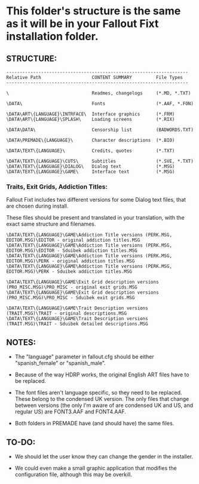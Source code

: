 # This folder's structure is the same as it will be in your Fallout Fixt installation folder.

## STRUCTURE:

	--------------------------------------------------------------------
	Relative Path					CONTENT SUMMARY			File Types
	--------------------------------------------------------------------
	
	\								Readmes, changelogs		(*.MD, *.TXT)

	\DATA\							Fonts					(*.AAF, *.FON)

	\DATA\ART\{LANGUAGE}\INTRFACE\	Interface graphics		(*.FRM)
	\DATA\ART\{LANGUAGE}\SPLASH\	Loading screens			(*.RIX)

	\DATA\DATA\						Censorship list			(BADWORDS.TXT)

	\DATA\PREMADE\{LANGUAGE}\		Character descriptions	(*.BIO)

	\DATA\TEXT\{LANGUAGE}\			Credits, quotes			(*.TXT)

	\DATA\TEXT\{LANGUAGE}\CUTS\		Subtitles				(*.SVE, *.TXT)
	\DATA\TEXT\{LANGUAGE}\DIALOG\	Dialog text				(*.MSG)
	\DATA\TEXT\{LANGUAGE}\GAME\		Interface text			(*.MSG)


### Traits, Exit Grids, Addiction Titles:

Fallout Fixt includes two different versions for some Dialog text files, that are chosen during install.

These files should be present and translated in your translation, with the exact same structure and filenames.

	\DATA\TEXT\{LANGUAGE}\GAME\Addiction Title versions (PERK.MSG, EDITOR.MSG)\EDITOR - original addiction titles.MSG
	\DATA\TEXT\{LANGUAGE}\GAME\Addiction Title versions (PERK.MSG, EDITOR.MSG)\EDITOR - Sduibek addiction titles.MSG
	\DATA\TEXT\{LANGUAGE}\GAME\Addiction Title versions (PERK.MSG, EDITOR.MSG)\PERK - original addiction titles.MSG
	\DATA\TEXT\{LANGUAGE}\GAME\Addiction Title versions (PERK.MSG, EDITOR.MSG)\PERK - Sduibek addiction titles.MSG

	\DATA\TEXT\{LANGUAGE}\GAME\Exit Grid description versions (PRO_MISC.MSG)\PRO_MISC - original exit grids.MSG
	\DATA\TEXT\{LANGUAGE}\GAME\Exit Grid description versions (PRO_MISC.MSG)\PRO_MISC - Sduibek exit grids.MSG

	\DATA\TEXT\{LANGUAGE}\GAME\Trait Description versions (TRAIT.MSG)\TRAIT - original descriptions.MSG
	\DATA\TEXT\{LANGUAGE}\GAME\Trait Description versions (TRAIT.MSG)\TRAIT - Sduibek detailed descriptions.MSG

## NOTES:

 - The "language" parameter in fallout.cfg should be either "spanish_female" or "spanish_male".

 - Because of the way HDRP works, the original English ART files have to be replaced.

 - The font files aren't language specific, so they need to be replaced. 
  These belong to the condensed UK version. The only files that change between
  versions (the only I'm aware of are condensed UK and US, and regular US) are
  FONT3.AAF and FONT4.AAF.

 - Both folders in PREMADE have (and should have) the same files.

## TO-DO:

 - We should let the user know they can change the gender in the installer.

 - We could even make a small graphic application that modifies the configuration
file, although this may be overkill.

